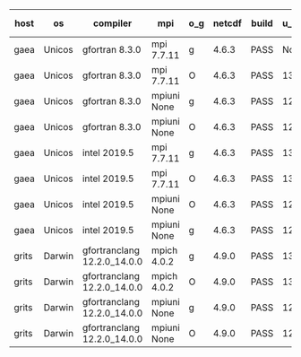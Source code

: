 

| host     | os       | compiler                              | mpi                      | o_g        | netcdf        | build       | u_pass          | u_fail          | s_pass            | s_fail            | e_pass             | e_fail             | nuopc_pass       | nuopc_fail       | artifacts link          |
|----------|----------|---------------------------------------|--------------------------|------------|---------------|-------------|-----------------|-----------------|-------------------|-------------------|--------------------|--------------------|------------------|------------------|-------------------------|
| gaea | Unicos | gfortran 8.3.0 | mpi 7.7.11  | g | 4.6.3  | PASS | None | None | None | None | None | None | None | None | <a href="https://github.com/esmf-org/esmf-test-artifacts/tree/b2b9183ce1c190f2e585dad18d60b1d06701938d/develop/gfortran/8.3.0/g/mpi/7.7.11" target="_blank">b2b9183</a> | 
| gaea | Unicos | gfortran 8.3.0 | mpi 7.7.11  | O | 4.6.3  | PASS | 13917 | 1 | 49 | 0 | 80 | 0 | 47 | 5 | <a href="https://github.com/esmf-org/esmf-test-artifacts/tree/84371fee498ab28dab784e0c900c556c50f1c2d5/develop/gfortran/8.3.0/O/mpi/7.7.11" target="_blank">84371fe</a> | 
| gaea | Unicos | gfortran 8.3.0 | mpiuni None  | g | 4.6.3  | PASS | 12338 | 0 | 8 | 0 | 43 | 0 | None | None | <a href="https://github.com/esmf-org/esmf-test-artifacts/tree/f6815ef6d77494a842ae592b001357987826f775/develop/gfortran/8.3.0/g/mpiuni/None" target="_blank">f6815ef</a> | 
| gaea | Unicos | gfortran 8.3.0 | mpiuni None  | O | 4.6.3  | PASS | 12338 | 0 | 8 | 0 | 43 | 0 | None | None | <a href="https://github.com/esmf-org/esmf-test-artifacts/tree/17b826ee408b37b6093d0d9c92e1ca8a498b48eb/develop/gfortran/8.3.0/O/mpiuni/None" target="_blank">17b826e</a> | 
| gaea | Unicos | intel 2019.5 | mpi 7.7.11  | g | 4.6.3  | PASS | 13918 | 0 | 49 | 0 | 80 | 0 | 47 | 5 | <a href="https://github.com/esmf-org/esmf-test-artifacts/tree/5a4d8b04d7960082b67a7ec332e1a8c34b34b124/develop/intel/2019.5/g/mpi/7.7.11" target="_blank">5a4d8b0</a> | 
| gaea | Unicos | intel 2019.5 | mpi 7.7.11  | O | 4.6.3  | PASS | 13918 | 0 | 49 | 0 | 80 | 0 | 47 | 5 | <a href="https://github.com/esmf-org/esmf-test-artifacts/tree/b426900ebd2c3f1ae4229132839aea38dcb2a817/develop/intel/2019.5/O/mpi/7.7.11" target="_blank">b426900</a> | 
| gaea | Unicos | intel 2019.5 | mpiuni None  | O | 4.6.3  | PASS | 12338 | 0 | 8 | 0 | 43 | 0 | None | None | <a href="https://github.com/esmf-org/esmf-test-artifacts/tree/1367b11449f55e6c195db61accd827e19951184b/develop/intel/2019.5/O/mpiuni/None" target="_blank">1367b11</a> | 
| gaea | Unicos | intel 2019.5 | mpiuni None  | g | 4.6.3  | PASS | 12338 | 0 | 8 | 0 | 43 | 0 | None | None | <a href="https://github.com/esmf-org/esmf-test-artifacts/tree/68bb9f548fcc174ef04276f09734e10a23e63341/develop/intel/2019.5/g/mpiuni/None" target="_blank">68bb9f5</a> | 
| grits | Darwin | gfortranclang 12.2.0_14.0.0 | mpich 4.0.2  | g | 4.9.0  | PASS | 13917 | 1 | 48 | 1 | 80 | 0 | 52 | 0 | <a href="https://github.com/esmf-org/esmf-test-artifacts/tree/85b0ee1001801ecfab6ea54b262eadbb9c3cfd42/develop/gfortranclang/12.2.0_14.0.0/g/mpich/4.0.2" target="_blank">85b0ee1</a> | 
| grits | Darwin | gfortranclang 12.2.0_14.0.0 | mpich 4.0.2  | O | 4.9.0  | PASS | 13917 | 1 | 48 | 1 | 80 | 0 | 52 | 0 | <a href="https://github.com/esmf-org/esmf-test-artifacts/tree/a336217b3bcb062864dadbd614c30917790721d9/develop/gfortranclang/12.2.0_14.0.0/O/mpich/4.0.2" target="_blank">a336217</a> | 
| grits | Darwin | gfortranclang 12.2.0_14.0.0 | mpiuni None  | g | 4.9.0  | PASS | 12338 | 0 | 8 | 0 | 43 | 0 | None | None | <a href="https://github.com/esmf-org/esmf-test-artifacts/tree/7b9db4d358649ffc35610476d168a7f562fe74d0/develop/gfortranclang/12.2.0_14.0.0/g/mpiuni/None" target="_blank">7b9db4d</a> | 
| grits | Darwin | gfortranclang 12.2.0_14.0.0 | mpiuni None  | O | 4.9.0  | PASS | 12338 | 0 | 8 | 0 | 43 | 0 | None | None | <a href="https://github.com/esmf-org/esmf-test-artifacts/tree/f9e4721d7925fc649a18e07442547ff1e4736689/develop/gfortranclang/12.2.0_14.0.0/O/mpiuni/None" target="_blank">f9e4721</a> | 
